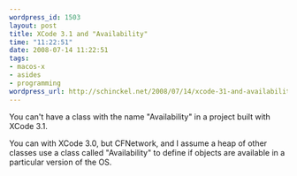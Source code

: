 ```yaml
--- 
wordpress_id: 1503
layout: post
title: XCode 3.1 and "Availability"
time: "11:22:51"
date: 2008-07-14 11:22:51
tags: 
- macos-x
- asides
- programming
wordpress_url: http://schinckel.net/2008/07/14/xcode-31-and-availability/
---
```

You can't have a class with the name "Availability" in a project built with XCode 3.1.

You can with XCode 3.0, but CFNetwork, and I assume a heap of other classes use a class called "Availability" to define if objects are available in a particular version of the OS.
